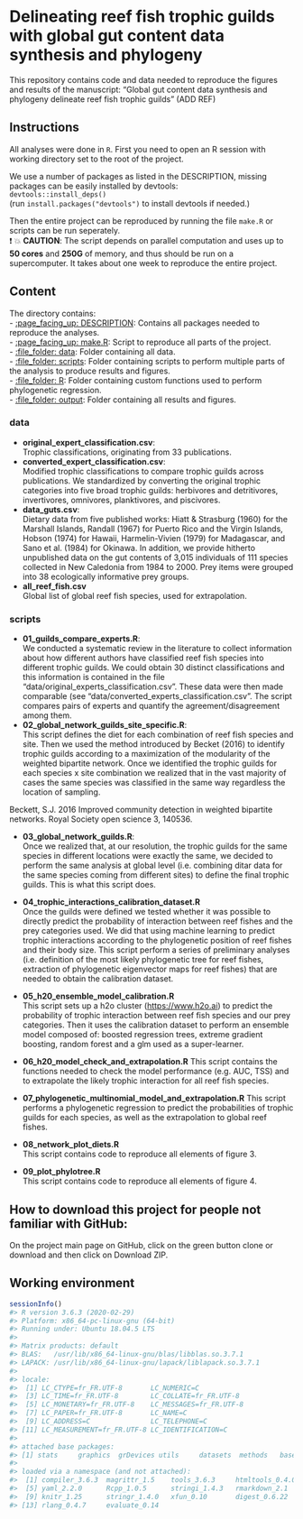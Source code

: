 
<!-- README.md is generated from README.Rmd. Please edit that file -->

# Delineating reef fish trophic guilds with global gut content data synthesis and phylogeny

This repository contains code and data needed to reproduce the figures
and results of the manuscript: “Global gut content data synthesis and
phylogeny delineate reef fish trophic guilds” (ADD REF)

## Instructions

All analyses were done in `R`. First you need to open an R session with
working directory set to the root of the project.

We use a number of packages as listed in the DESCRIPTION, missing
packages can be easily installed by devtools:  
`devtools::install_deps()`  
(run `install.packages("devtools")` to install devtools if needed.)

Then the entire project can be reproduced by running the file `make.R`
or scripts can be run seperately.  
:exclamation: :boom: **CAUTION**: The script depends on parallel
computation and uses up to **50 cores** and **250G** of memory, and thus
should be run on a supercomputer. It takes about one week to reproduce
the entire project.

## Content

The directory contains:  
\- [:page\_facing\_up: DESCRIPTION](/DESCRIPTION): Contains all packages
needed to reproduce the analyses.  
\- [:page\_facing\_up: make.R](/make.R): Script to reproduce all parts
of the project.  
\- [:file\_folder: data](/data): Folder containing all data.  
\- [:file\_folder: scripts](/scripts): Folder containing scripts to
perform multiple parts of the analysis to produce results and figures.  
\- [:file\_folder: R](/R): Folder containing custom functions used to
perform phylogenetic regression.  
\- [:file\_folder: output](/output): Folder containing all results and
figures.

### data

  - **original\_expert\_classification.csv**:  
    Trophic classifications, originating from 33 publications.
  - **converted\_expert\_classification.csv**:  
    Modified trophic classifications to compare trophic guilds across
    publications. We standardized by converting the original trophic
    categories into five broad trophic guilds: herbivores and
    detritivores, invertivores, omnivores, planktivores, and
    piscivores.  
  - **data\_guts.csv**:  
    Dietary data from five published works: Hiatt & Strasburg (1960) for
    the Marshall Islands, Randall (1967) for Puerto Rico and the Virgin
    Islands, Hobson (1974) for Hawaii, Harmelin-Vivien (1979) for
    Madagascar, and Sano et al. (1984) for Okinawa. In addition, we
    provide hitherto unpublished data on the gut contents of 3,015
    individuals of 111 species collected in New Caledonia from 1984 to
    2000. Prey items were grouped into 38 ecologically informative prey
    groups.  
  - **all\_reef\_fish.csv**  
    Global list of global reef fish species, used for extrapolation.

### scripts

  - **01\_guilds\_compare\_experts.R**:  
    We conducted a systematic review in the literature to collect
    information about how different authors have classified reef fish
    species into different trophic guilds. We could obtain 30 distinct
    classifications and this information is contained in the file
    “data/original\_experts\_classification.csv”. These data were then
    made comparable (see “data/converted\_experts\_classification.csv”.
    The script compares pairs of experts and quantify the
    agreement/disagreement among them.  
  - **02\_global\_network\_guilds\_site\_specific.R**:  
    This script defines the diet for each combination of reef fish
    species and site. Then we used the method introduced by Becket
    (2016) to identify trophic guilds according to a maximization of the
    modularity of the weighted bipartite network. Once we identified the
    trophic guilds for each species x site combination we realized that
    in the vast majority of cases the same species was classified in the
    same way regardless the location of sampling.

Beckett, S.J. 2016 Improved community detection in weighted bipartite
networks. Royal Society open science 3, 140536.

  - **03\_global\_network\_guilds.R**:  
    Once we realized that, at our resolution, the trophic guilds for the
    same species in different locations were exactly the same, we
    decided to perform the same analysis at global level (i.e. combining
    ditar data for the same species coming from different sites) to
    define the final trophic guilds. This is what this script does.

  - **04\_trophic\_interactions\_calibration\_dataset.R**  
    Once the guilds were defined we tested whether it was possible to
    directly predict the probability of interaction between reef fishes
    and the prey categories used. We did that using machine learning to
    predict trophic interactions according to the phylogenetic position
    of reef fishes and their body size. This script perform a series of
    preliminary analyses (i.e. definition of the most likely
    phylogenetic tree for reef fishes, extraction of phylogenetic
    eigenvector maps for reef fishes) that are needed to obtain the
    calibration dataset.

  - **05\_h20\_ensemble\_model\_calibration.R**  
    This script sets up a h2o cluster (<https://www.h2o.ai>) to predict
    the probability of trophic interaction between reef fish species and
    our prey categories. Then it uses the calibration dataset to perform
    an ensemble model composed of: boosted regression trees, extreme
    gradient boosting, random forest and a glm used as a super-learner.

  - **06\_h20\_model\_check\_and\_extrapolation.R** This script contains
    the functions needed to check the model performance (e.g. AUC, TSS)
    and to extrapolate the likely trophic interaction for all reef fish
    species.

  - **07\_phylogenetic\_multinomial\_model\_and\_extrapolation.R** This
    script performs a phylogenetic regression to predict the
    probabilities of trophic guilds for each species, as well as the
    extrapolation to global reef fishes.

  - **08\_network\_plot\_diets.R**  
    This script contains code to reproduce all elements of figure 3.

  - **09\_plot\_phylotree.R**  
    This script contains code to reproduce all elements of figure 4.

## How to download this project for people not familiar with GitHub:

On the project main page on GitHub, click on the green button clone or
download and then click on Download ZIP.

## Working environment

``` r
sessionInfo()
#> R version 3.6.3 (2020-02-29)
#> Platform: x86_64-pc-linux-gnu (64-bit)
#> Running under: Ubuntu 18.04.5 LTS
#> 
#> Matrix products: default
#> BLAS:   /usr/lib/x86_64-linux-gnu/blas/libblas.so.3.7.1
#> LAPACK: /usr/lib/x86_64-linux-gnu/lapack/liblapack.so.3.7.1
#> 
#> locale:
#>  [1] LC_CTYPE=fr_FR.UTF-8       LC_NUMERIC=C              
#>  [3] LC_TIME=fr_FR.UTF-8        LC_COLLATE=fr_FR.UTF-8    
#>  [5] LC_MONETARY=fr_FR.UTF-8    LC_MESSAGES=fr_FR.UTF-8   
#>  [7] LC_PAPER=fr_FR.UTF-8       LC_NAME=C                 
#>  [9] LC_ADDRESS=C               LC_TELEPHONE=C            
#> [11] LC_MEASUREMENT=fr_FR.UTF-8 LC_IDENTIFICATION=C       
#> 
#> attached base packages:
#> [1] stats     graphics  grDevices utils     datasets  methods   base     
#> 
#> loaded via a namespace (and not attached):
#>  [1] compiler_3.6.3  magrittr_1.5    tools_3.6.3     htmltools_0.4.0
#>  [5] yaml_2.2.0      Rcpp_1.0.5      stringi_1.4.3   rmarkdown_2.1  
#>  [9] knitr_1.25      stringr_1.4.0   xfun_0.10       digest_0.6.22  
#> [13] rlang_0.4.7     evaluate_0.14
```

